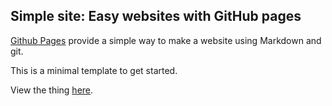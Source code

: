 ## Simple site: Easy websites with GitHub pages

[Github Pages](http://pages.github.com) provide a simple way to make a
website using Markdown and git.

This is a minimal template to get started.

View the thing [here](https://progtw.github.io/testGithubPages).

